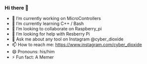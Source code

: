 ### Hi there 👋




- 🔭 I’m currently working on MicroControllers
- 🌱 I’m currently learning C++ / Bash
- 👯 I’m looking to collaborate on Raspberry_pi
- 🤔 I’m looking for help with Resberry Pi
- 💬 Ask me about any tool on Instagram @cyber_dioxide
- 📫 How to reach me: https://www.instagram.com/cyber_dioxide
- 😄 Pronouns: his/him
- ⚡ Fun fact: A Memer
